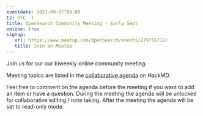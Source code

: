 ```yaml
---
eventdate: 2021-09-07T09:00
tz: UTC -7
title: OpenSearch Community Meeting - Early Sept
online: true
signup:
   url: https://www.meetup.com/OpenSearch/events/279756712/
   title: Join on Meetup
---
```


Join us for our our biweekly online community meeting. 

Meeting topics are listed in the [collaborative agenda](https://hackmd.io/RtOxsG3cRQ-pi4lBRRlV-A) on HackMD. 

Feel free to comment on the agenda before the meeting if you want to add an item or have a question. 
During the meeting the agenda will be unlocked for collaborative editing / note taking. After the meeting the agenda will be set to read-only mode. 

      